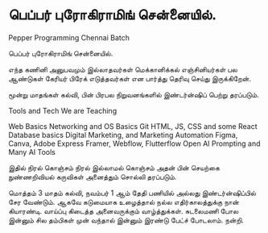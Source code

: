 # பெப்பர் புரோகிராமிங் சென்னையில். 
Pepper Programming Chennai Batch

பெப்பர் புரோகிராமிங் சென்னையில். 

எந்த கணினி அனுபவமும் இல்லாதவர்கள் 
மெக்கானிக்கல் எஞ்சினியர்கள் 
பல ஆண்டுகள் கேரியர் பிரேக் எடுத்தவர்கள் என பார்த்து தெரிவு செய்து இருக்கிறேன். 

மூன்று மாதங்கள் கல்வி, பின் பிரபல நிறுவனங்களில் இண்டர்ன்ஷிப் பெற்று தரப்படும். 

Tools and Tech We are Teaching

Web Basics
Networking and  OS Basics 
Git
HTML, JS, CSS and some React
Database basics
Digital Marketing, and Marketing Automation
Figma, Canva, Adobe Express
Framer, Webflow, Flutterflow
Open AI Prompting and Many AI Tools

இதில் நிரல் கொஞ்சம் நிரல் இல்லாமல் கொஞ்சம் அதன் பின் செயற்கை நுண்ணறிவியல் கருவிகள் அனைத்தும் சொல்லி தரப்படும். 

மொத்தம் 3 மாதம் கல்வி, நவம்பர் 1 ஆம் தேதி பணியில் அல்லது இண்டர்ன்ஷிப்பில் சேர வேண்டும். ஆகவே கடுமையாக உழைத்தால் நல்ல எதிர்காலத்துக்கு நான் கியாரண்டி. வாய்ப்பு கிடைத்த அனைவருக்கும் வாழ்த்துக்கள். சுடலைமணி போல இன்னும் சில தம்பிகள் முன் வந்தால் இன்னும் இரண்டு பேட்ச் போடலாம். நன்றி. 

